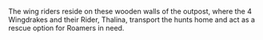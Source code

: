 The wing riders reside on these wooden walls of the outpost, where the 4 Wingdrakes and their Rider, Thalina, transport the hunts home and act as a rescue option for Roamers in need.